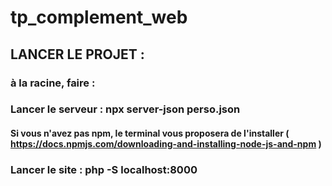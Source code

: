 ﻿# tp_complement_web

## LANCER LE PROJET : 
### à la racine, faire :
### Lancer le serveur : npx server-json perso.json
#### Si vous n'avez pas npm, le terminal vous proposera de l'installer ( https://docs.npmjs.com/downloading-and-installing-node-js-and-npm )
### Lancer le site : php -S localhost:8000


